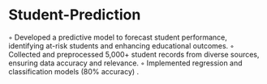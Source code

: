 # Student-Prediction
◦ Developed a predictive model to forecast student performance, identifying at-risk students and enhancing educational outcomes. ◦ Collected and preprocessed 5,000+ student records from diverse sources, ensuring data accuracy and relevance. ◦ Implemented regression and classification models (80% accuracy) .
